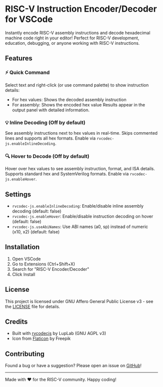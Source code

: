 # RISC-V Instruction Encoder/Decoder for VSCode

Instantly encode RISC-V assembly instructions and decode hexadecimal machine code right in your editor! Perfect for RISC-V development, education, debugging, or anyone working with RISC-V instructions.

## Features

### ⚡ Quick Command
Select text and right-click (or use command palette) to show instruction details:
- For hex values: Shows the decoded assembly instruction
- For assembly: Shows the encoded hex value
Results appear in the output panel with detailed information.

### 💡 Inline Decoding (Off by default)
See assembly instructions next to hex values in real-time. Skips commented lines and supports all hex formats.
Enable via `rvcodec-js.enableInlineDecoding`.

### 🔍 Hover to Decode (Off by default)
Hover over hex values to see assembly instruction, format, and ISA details. Supports standard hex and SystemVerilog formats.
Enable via `rvcodec-js.enableHover`.

## Settings

- `rvcodec-js.enableInlineDecoding`: Enable/disable inline assembly decoding (default: false)
- `rvcodec-js.enableHover`: Enable/disable instruction decoding on hover (default: false)
- `rvcodec-js.useAbiNames`: Use ABI names (a0, sp) instead of numeric (x10, x2) (default: false)

## Installation

1. Open VSCode
2. Go to Extensions (Ctrl+Shift+X)
3. Search for "RISC-V Encoder/Decoder"
4. Click Install

## License

This project is licensed under GNU Affero General Public License v3 - see the [LICENSE](LICENSE) file for details.

## Credits

- Built with [rvcodecjs](https://gitlab.com/luplab/rvcodecjs) by LupLab (GNU AGPL v3)
- Icon from [Flaticon](https://www.flaticon.com/free-icons/programming-language) by Freepik

## Contributing

Found a bug or have a suggestion? Please open an issue on [GitHub](https://github.com/hankhsu1996/vscode-rvcodec-js)!

---

Made with ❤️ for the RISC-V community. Happy coding!
